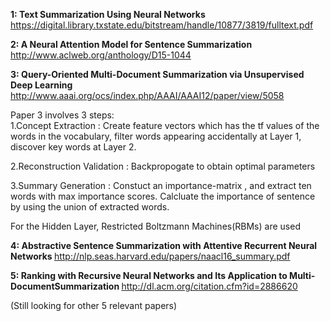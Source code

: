 <b>1: Text Summarization Using Neural Networks  </b>  
https://digital.library.txstate.edu/bitstream/handle/10877/3819/fulltext.pdf  

<b>2: A Neural Attention Model for Sentence Summarization  </b>  
http://www.aclweb.org/anthology/D15-1044  
  
<b>3: Query-Oriented Multi-Document Summarization via Unsupervised Deep Learning  </b>  
http://www.aaai.org/ocs/index.php/AAAI/AAAI12/paper/view/5058  

Paper 3 involves 3 steps:  
1.Concept Extraction :  Create feature vectors which has the tf values of the words in the vocabulary, filter words appearing accidentally at Layer 1, discover key words at Layer 2.  
  
2.Reconstruction Validation : Backpropogate to obtain optimal parameters  
  
3.Summary Generation  :  Constuct an importance-matrix , and extract ten words with max importance scores. Calcluate the importance of sentence by using the union of extracted words.  
  
For the Hidden Layer, Restricted Boltzmann Machines(RBMs) are used  

<b>4: Abstractive Sentence Summarization with Attentive Recurrent Neural Networks  </b>
http://nlp.seas.harvard.edu/papers/naacl16_summary.pdf  

<b>5: Ranking with Recursive Neural Networks and Its Application to Multi-DocumentSummarization  </b>
http://dl.acm.org/citation.cfm?id=2886620  

(Still looking for other 5 relevant papers)  



